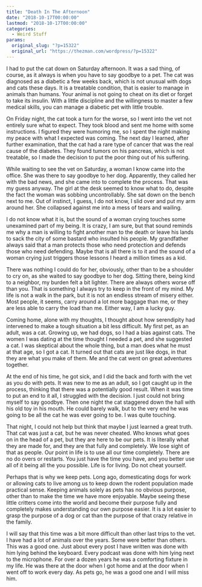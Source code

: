 ```yaml
---
title: "Death In The Afternoon"
date: "2018-10-17T00:00:00"
lastmod: "2018-10-17T00:00:00"
categories:
  - Weird Stuff
params:
  original_slug: "?p=15322"
  original_url: "https://thezman.com/wordpress/?p=15322"
---
```


I had to put the cat down on Saturday afternoon. It was a sad thing, of
course, as it always is when you have to say goodbye to a pet. The cat
was diagnosed as a diabetic a few weeks back, which is not unusual with
dogs and cats these days. It is a treatable condition, that is easier to
manage in animals than humans. Your animal is not going to cheat on its
diet or forget to take its insulin. With a little discipline and the
willingness to master a few medical skills, you can manage a diabetic
pet with little trouble.

On Friday night, the cat took a turn for the worse, so I went into the
vet not entirely sure what to expect. They took blood and sent me home
with some instructions. I figured they were humoring me, so I spent the
night making my peace with what I expected was coming. The next day I
learned, after further examination, that the cat had a rare type of
cancer that was the real cause of the diabetes. They found tumors on his
pancreas, which is not treatable, so I made the decision to put the poor
thing out of his suffering.

While waiting to see the vet on Saturday, a woman I know came into the
office. She was there to say goodbye to her dog. Apparently, they called
her with the bad news, and she came into to complete the process. That
was my guess anyway. The girl at the desk seemed to know what to do,
despite the fact the woman was sobbing uncontrollably. She sat down on
the bench next to me. Out of instinct, I guess, I do not know, I slid
over and put my arm around her. She collapsed against me into a mess of
tears and wailing.

I do not know what it is, but the sound of a woman crying touches some
unexamined part of my being. It is crazy, I am sure, but that sound
reminds me why a man is willing to fight another man to the death or
leave his lands to sack the city of some bastard who insulted his
people. My grandfather always said that a man protects those who need
protection and defends those who need defending. Maybe that is all there
is to it and the sound of a woman crying just triggers those lessons I
heard a million times as a kid.

There was nothing I could do for her, obviously, other than to be a
shoulder to cry on, as she waited to say goodbye to her dog. Sitting
there, being kind to a neighbor, my burden felt a bit lighter. There are
always others worse off than you. That is something I always try to keep
in the front of my mind. My life is not a walk in the park, but it is
not an endless stream of misery either. Most people, it seems, carry
around a lot more baggage than me, or they are less able to carry the
load than me. Either way, I am a lucky guy.

Coming home, alone with my thoughts, I thought about how serendipity had
intervened to make a tough situation a bit less difficult. My first pet,
as an adult, was a cat. Growing up, we had dogs, so I had a bias against
cats. The women I was dating at the time thought I needed a pet, and she
suggested a cat. I was skeptical about the whole thing, but a man does
what he must at that age, so I got a cat. It turned out that cats are
just like dogs, in that they are what you make of them. Me and the cat
went on great adventures together.

At the end of his time, he got sick, and I did the back and forth with
the vet as you do with pets. It was new to me as an adult, so I got
caught up in the process, thinking that there was a potentially good
result. When it was time to put an end to it all, I struggled with the
decision. I just could not bring myself to say goodbye. Then one night
the cat staggered down the hall with his old toy in his mouth. He could
barely walk, but to the very end he was going to be all the cat he was
ever going to be. I was quite touching.

That night, I could not help but think that maybe I just learned a great
truth. That cat was just a cat, but he was never cheated. Who knows what
goes on in the head of a pet, but they are here to be our pets. It is
literally what they are made for, and they are that fully and
completely. We lose sight of that as people. Our point in life is to use
all our time completely. There are no do overs or restarts. You just
have the time you have, and you better use all of it being all the you
possible. Life is for living. Do not cheat yourself.

Perhaps that is why we keep pets. Long ago, domesticating dogs for work
or allowing cats to live among us to keep down the rodent population
made practical sense. Keeping animals solely as pets has no obvious
purpose, other than to make the time we have more enjoyable. Maybe
seeing these little critters come into the world and become their
purpose fully and completely makes understanding our own purpose easier.
It is a lot easier to grasp the purpose of a dog or cat than the purpose
of that crazy relative in the family.

I will say that this time was a bit more difficult than other last trips
to the vet. I have had a lot of animals over the years. Some were better
than others. This was a good one. Just about every post I have written
was done with him lying behind the keyboard. Every podcast was done with
him lying next to the microphone. For over a dozen years he was a
comforting fixture in my life. He was there at the door when I got home
and at the door when I went off to work every day. As pets go, he was a
good one and I will miss him.
